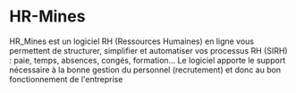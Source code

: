 # HR-Mines
HR_Mines est un logiciel RH (Ressources Humaines) en ligne vous permettent de structurer, simplifier et automatiser vos processus RH (SIRH) : paie, temps, absences, congés, formation… Le logiciel apporte le support nécessaire à la bonne gestion du personnel (recrutement) et donc au bon fonctionnement de l'entreprise
